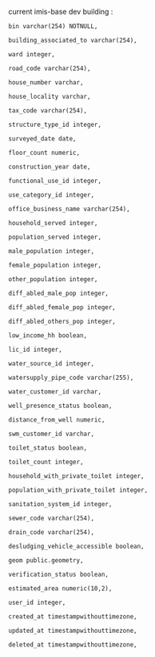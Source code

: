 current imis-base dev building :


    bin varchar(254) NOTNULL,

    building_associated_to varchar(254),

    ward integer,

    road_code varchar(254),

    house_number varchar,

    house_locality varchar,

    tax_code varchar(254),

    structure_type_id integer,

    surveyed_date date,

    floor_count numeric,

    construction_year date,

    functional_use_id integer,

    use_category_id integer,

    office_business_name varchar(254),

    household_served integer,

    population_served integer,

    male_population integer,

    female_population integer,

    other_population integer,

    diff_abled_male_pop integer,

    diff_abled_female_pop integer,

    diff_abled_others_pop integer,

    low_income_hh boolean,

    lic_id integer,

    water_source_id integer,

    watersupply_pipe_code varchar(255),

    water_customer_id varchar,

    well_presence_status boolean,

    distance_from_well numeric,

    swm_customer_id varchar,

    toilet_status boolean,

    toilet_count integer,

    household_with_private_toilet integer,

    population_with_private_toilet integer,

    sanitation_system_id integer,

    sewer_code varchar(254),

    drain_code varchar(254),

    desludging_vehicle_accessible boolean,

    geom public.geometry,

    verification_status boolean,

    estimated_area numeric(10,2),

    user_id integer,

    created_at timestampwithouttimezone,

    updated_at timestampwithouttimezone,

    deleted_at timestampwithouttimezone,
